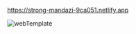 https://strong-mandazi-9ca051.netlify.app

![webTemplate](https://github.com/user-attachments/assets/84ca3c88-be81-40de-933d-6d6fcbe054c1)

